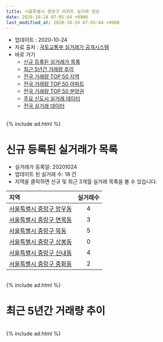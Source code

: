 ```yaml
---
title: 서울특별시 중랑구 아파트 실거래 정보
date: 2020-10-24 07:05:44 +0900
last_modified_at: 2020-10-24 07:05:44 +0900
---
```


* 업데이트 : 2020-10-24
* 자료 출처 : [국토교통부 실거래가 공개시스템](http://rt.molit.go.kr)
* 바로 가기
    * [신규 등록된 실거래가 목록](#신규-등록된-실거래가-목록)
    * [최근 5년간 거래량 추이](#최근-5년간-거래량-추이)
    * [전국 거래량 TOP 50 지역](https://inasie.github.io/apt-trade-info/최근-3개월-전국에서-가장-거래가-많이-발생한-지역)
    * [전국 거래량 TOP 50 아파트](https://inasie.github.io/apt-trade-info/최근-3개월-전국에서-가장-거래가-많이-발생한-아파트)
    * [전국 거래량 TOP 50 분양권](https://inasie.github.io/apt-trade-info/최근-3개월-전국에서-가장-거래가-많이-발생한-분양권)
    * [주요 신도시 실거래 데이터](https://inasie.github.io/apt-trade-info/주요-신도시)
    * [전국 실거래 데이터](https://inasie.github.io/apt-trade-info/전국)

<br>
{% include ad.html %}
<br>

# 신규 등록된 실거래가 목록
* 실거래가 등록일: 20201024
* 업데이트 된 실거래 수: 18 건
* 지역을 클릭하면 신규 및 최근 3개월 실거래 목록을 볼 수 있습니다.


|지역|실거래수|
|:---|:---:|
|[서울특별시 중랑구 망우동](https://inasie.github.io/apt-trade-info/서울특별시-중랑구-망우동)|4|
|[서울특별시 중랑구 면목동](https://inasie.github.io/apt-trade-info/서울특별시-중랑구-면목동)|3|
|[서울특별시 중랑구 묵동](https://inasie.github.io/apt-trade-info/서울특별시-중랑구-묵동)|5|
|[서울특별시 중랑구 상봉동](https://inasie.github.io/apt-trade-info/서울특별시-중랑구-상봉동)|0|
|[서울특별시 중랑구 신내동](https://inasie.github.io/apt-trade-info/서울특별시-중랑구-신내동)|4|
|[서울특별시 중랑구 중화동](https://inasie.github.io/apt-trade-info/서울특별시-중랑구-중화동)|2|


<br>
{% include ad.html %}
<br>

# 최근 5년간 거래량 추이


<div style="width:100%;">
    <canvas id="deal_progress" height="200"></canvas>
</div>

<script>
new Chart(document.getElementById("deal_progress"), {
    type: 'line',
    data: {
        labels: ['201510','201511','201512','201601','201602','201603','201604','201605','201606','201607','201608','201609','201610','201611','201612','201701','201702','201703','201704','201705','201706','201707','201708','201709','201710','201711','201712','201801','201802','201803','201804','201805','201806','201807','201808','201809','201810','201811','201812','201901','201902','201903','201904','201905','201906','201907','201908','201909','201910','201911','201912','202001','202002','202003','202004','202005','202006','202007','202008','202009','202010'],
        datasets: [{
            label: '매매',
            pointRadius: 1,
            data: [344, 229, 161, 169, 179, 278, 264, 284, 347, 294, 358, 328, 364, 213, 139, 149, 206, 259, 293, 371, 350, 435, 220, 226, 193, 236, 207, 360, 311, 384, 186, 214, 219, 177, 459, 284, 170, 73, 66, 78, 63, 85, 114, 120, 167, 243, 237, 244, 329, 270, 399, 240, 378, 211, 144, 201, 507, 376, 164, 102, 48],
            borderColor: "rgba(255, 201, 14, 1)",
            backgroundColor: "rgba(255, 201, 14, 0.5)",
            fill: false,
            lineTension: 0
        },{
            label: '전월세',
            pointRadius: 1,
            data: [261, 216, 250, 253, 433, 432, 274, 248, 309, 271, 390, 281, 284, 220, 226, 196, 252, 333, 277, 280, 256, 286, 275, 257, 210, 223, 188, 309, 337, 468, 246, 259, 224, 224, 344, 261, 239, 200, 215, 266, 221, 257, 244, 234, 280, 317, 313, 273, 313, 312, 341, 351, 558, 425, 311, 381, 328, 366, 421, 251, 100],
            borderColor: "rgba(0, 141, 185, 1)",
            backgroundColor: "rgba(0, 141, 185, 0.5)",
            fill: false,
            lineTension: 0
        }
        ]
    },
    options: {
        responsive: true,
        title: {
            display: false
        },
        tooltips: {
            mode: 'index',
            intersect: false
        },
        hover: {
            mode: 'nearest',
            intersect: true
        },
        scales: {
            xAxes: [{
                display: true,
                scaleLabel: {
                    display: true,
                    labelString: '년/월'
                }
            }],
            yAxes: [{
                display: true,
                ticks: {
                    suggestedMin: 0,
                },
                scaleLabel: {
                    display: true,
                    labelString: '실거래 수'
                }
            }]
        }
    }
});

</script>


<br>
{% include ad.html %}
<br>

